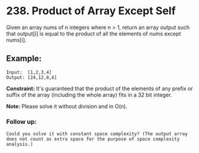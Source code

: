 # 238. Product of Array Except Self

Given an array nums of n integers where n > 1,  return an array output such that output[i] is equal to the product of all the elements of nums except nums[i].

## Example:

    Input:  [1,2,3,4]
    Output: [24,12,8,6]

__Constraint:__ It's guaranteed that the product of the elements of any prefix or suffix of the array (including the whole array) fits in a 32 bit integer.

__Note:__ Please solve it without division and in O(n).

### Follow up:

    Could you solve it with constant space complexity? (The output array does not count as extra space for the purpose of space complexity analysis.)
